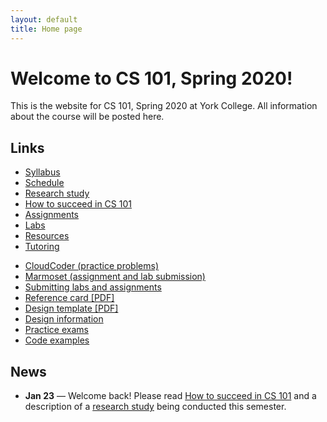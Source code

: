 ```yaml
---
layout: default
title: Home page
---
```


# Welcome to CS 101, Spring 2020!

This is the website for CS 101, Spring 2020 at York College.
All information about the course will be posted here.

## Links

<div class="multicol">
<div>
<ul class="multicol-links">
  <li><a href="syllabus.html">Syllabus</a></li>
  <li><a href="schedule.html">Schedule</a></li>
  <li><a href="study.html">Research study</a></li>
  <li><a href="success.html">How to succeed in CS 101</a></li>
  <li><a href="assign/index.html">Assignments</a></li>
  <li><a href="labs/index.html">Labs</a></li>
  <li><a href="resources.html">Resources</a></li>
  <li><a href="tutoring.html">Tutoring</a></li>
</ul>
</div>
<div>
<ul class="multicol-links">
  <li><a href="https://cs.ycp.edu/cloudcoder">CloudCoder (practice problems)</a></li>
  <li><a href="https://cs.ycp.edu/marmoset">Marmoset (assignment and lab submission)</a></li>
  <li><a href="submitting.html">Submitting labs and assignments</a></li>
  <li><a href="refcard.pdf">Reference card [PDF]</a></li>
  <li><a href="design-template.pdf">Design template [PDF]</a></li>
  <li><a href="design/index.html">Design information</a></li>
  <li><a href="practice/index.html">Practice exams</a></li>
  <li><a href="examples/index.html">Code examples</a></li>
</ul>
</div>
</div>

## News
* **Jan 23** &mdash; Welcome back!  Please read [How to succeed in CS 101](success.html) and a description of a [research study](study.html) being conducted this semester.


<!--
* **Updated Feb 5** &mdash; The design for [Assignment 1](assign/assign01.html) is due in class
* **Updated Feb 8** &mdash; The code for [Assignment 1](assign/assign01.html) is due by 11:59PM
* **Feb 14** &mdash; The design for [Assignment 2](assign/assign02.html) **Milestone 1** is due in class
* **Feb 19** &mdash; The code for [Assignment 2](assign/assign02.html) **Milestone 1** is due by 11:59PM
* **Feb 21** &mdash; The design for [Assignment 2](assign/assign02.html) **Milestone 2** is due in class
* **Feb 26** &mdash; The code for [Assignment 2](assign/assign02.html) **Milestone 2** is due by 11:59PM
* **Feb 28** &mdash; **EXAM 1**
* **Mar 5, 7** &mdash; **NO CLASS - WINTER BREAK**
* **Mar 19** &mdash; The code for [Assignment 3](assign/assign03.html) **Milestone 1** is due by 11:59PM
* **Mar 21** &mdash; The design for [Assignment 3](assign/assign03.html) **Milestone 2** is due in class
* **Mar 26** &mdash; The code for [Assignment 3](assign/assign03.html) **Milestone 2** is due by 11:59PM
* **Apr 3** &mdash; The code for [Assignment 4](assign/assign04.html) is due by 11:59PM
* **Apr 4** &mdash; **EXAM 2**
* **Apr 9** &mdash; **Makeup EXAM 2**
* **Apr 18** &mdash; **NO CLASS - SPRING BREAK**
* **Apr 23** &mdash; [Assignment 5](assign/assign05.html) is due by 11:59PM
* **May 2** &mdash; The code for [Assignment 6](assign/assign06.html) **Milestone 1** is due by 11:59PM
* **May 9** &mdash; The code for [Assignment 6](assign/assign06.html) **Milestone 2** is due by 11:59PM
* **May 9** &mdash; **EXAM 3**
* **May 14 (102), 16 (101,103) &mdash; FINAL EXAM**
-->

<!-- vim:set wrap: -->
<!-- vim:set linebreak: -->
<!-- vim:set nolist: -->
